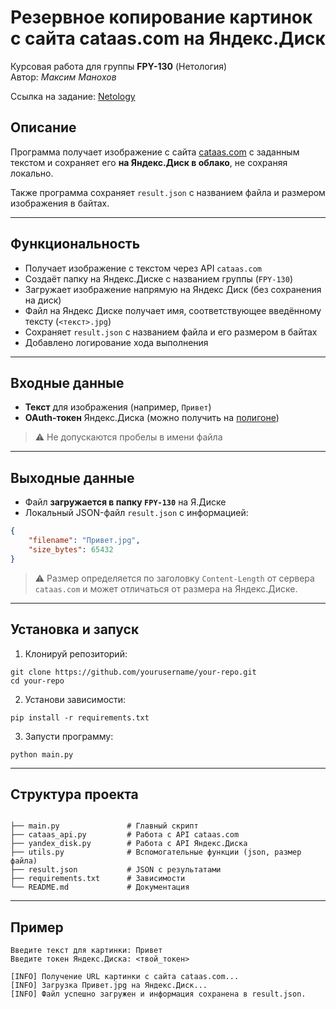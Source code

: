 
# Резервное копирование картинок с сайта cataas.com на Яндекс.Диск

Курсовая работа для группы **FPY-130** (Нетология)  
Автор: *Максим Манохов*

Ссылка на задание: [Netology](https://github.com/netology-code/pyapi-diplom-basic/tree/main)
## Описание

Программа получает изображение с сайта [cataas.com](https://cataas.com) с заданным текстом и сохраняет его **на Яндекс.Диск в облако**, не сохраняя локально.

Также программа сохраняет `result.json` с названием файла и размером изображения в байтах.

---

## Функциональность

- Получает изображение с текстом через API `cataas.com`
- Создаёт папку на Яндекс.Диске с названием группы (`FPY-130`)
- Загружает изображение напрямую на Яндекс Диск (без сохранения на диск)
- Файл на Яндекс Диске получает имя, соответствующее введённому тексту (`<текст>.jpg`)
- Сохраняет `result.json` с названием файла и его размером в байтах
- Добавлено логирование хода выполнения

---

## Входные данные

- **Текст** для изображения (например, `Привет`)
- **OAuth-токен** Яндекс.Диска (можно получить на [полигоне](https://yandex.ru/dev/disk/poligon/))

> ⚠️ Не допускаются пробелы в имени файла

---

## Выходные данные

- Файл **загружается в папку `FPY-130`** на Я.Диске
- Локальный JSON-файл `result.json` с информацией:

```json
{
    "filename": "Привет.jpg",
    "size_bytes": 65432
}
````

> ⚠️ Размер определяется по заголовку `Content-Length` от сервера `cataas.com` и может отличаться от размера на Яндекс.Диске.

---

## Установка и запуск

1. Клонируй репозиторий:

```
git clone https://github.com/yourusername/your-repo.git
cd your-repo
```

2. Установи зависимости:

```
pip install -r requirements.txt
```

3. Запусти программу:

```
python main.py
```

---

## Структура проекта

```

├── main.py               # Главный скрипт
├── cataas_api.py         # Работа с API cataas.com
├── yandex_disk.py        # Работа с API Яндекс.Диска
├── utils.py              # Вспомогательные функции (json, размер файла)
├── result.json           # JSON с результатами
├── requirements.txt      # Зависимости
└── README.md             # Документация
```

---

## Пример

```
Введите текст для картинки: Привет
Введите токен Яндекс.Диска: <твой_токен>

[INFO] Получение URL картинки с сайта cataas.com...
[INFO] Загрузка Привет.jpg на Яндекс.Диск...
[INFO] Файл успешно загружен и информация сохранена в result.json.
```


